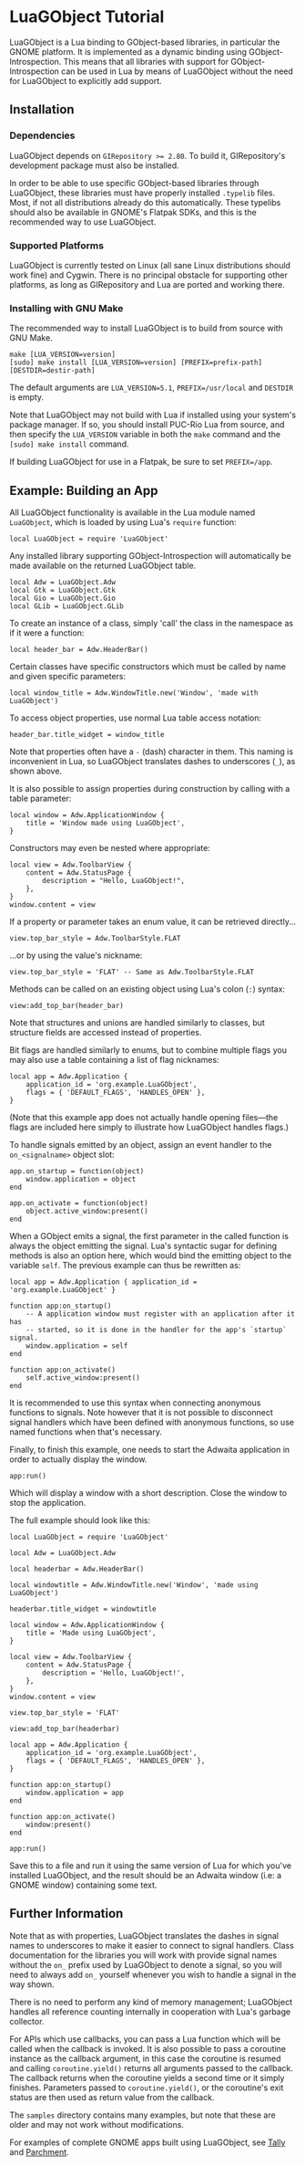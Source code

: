 # LuaGObject Tutorial

LuaGObject is a Lua binding to GObject-based libraries, in particular the GNOME
platform. It is implemented as a dynamic binding using GObject-Introspection.
This means that all libraries with support for GObject-Introspection can be used
in Lua by means of LuaGObject without the need for LuaGObject to explicitly add
support.

## Installation

### Dependencies

LuaGObject depends on `GIRepository >= 2.80`. To build it, GIRepository's
development package must also be installed.

In order to be able to use specific GObject-based libraries through
LuaGObject, these libraries must have properly installed `.typelib` files.
Most, if not all distributions already do this automatically. These typelibs
should also be available in GNOME's Flatpak SDKs, and this is the recommended
way to use LuaGObject.

### Supported Platforms

LuaGObject is currently tested on Linux (all sane Linux distributions should
work fine) and Cygwin. There is no principal obstacle for supporting other
platforms, as long as GIRepository and Lua are ported and working there.

### Installing with GNU Make

The recommended way to install LuaGObject is to build from source with GNU Make.

    make [LUA_VERSION=version]
    [sudo] make install [LUA_VERSION=version] [PREFIX=prefix-path] [DESTDIR=destir-path]

The default arguments are `LUA_VERSION=5.1`, `PREFIX=/usr/local` and `DESTDIR`
is empty.

Note that LuaGObject may not build with Lua if installed using your system's
package manager. If so, you should install PUC-Rio Lua from source, and then
specify the `LUA_VERSION` variable in both the `make` command and the
`[sudo] make install` command.

If building LuaGObject for use in a Flatpak, be sure to set `PREFIX=/app`.

## Example: Building an App

All LuaGObject functionality is available in the Lua module named `LuaGObject`,
which is loaded by using Lua's `require` function:

    local LuaGObject = require 'LuaGObject'

Any installed library supporting GObject-Introspection will automatically be
made available on the returned LuaGObject table.

    local Adw = LuaGObject.Adw
    local Gtk = LuaGObject.Gtk
    local Gio = LuaGObject.Gio
    local GLib = LuaGObject.GLib

To create an instance of a class, simply 'call' the class in the namespace as
if it were a function:

    local header_bar = Adw.HeaderBar()

Certain classes have specific constructors which must be called by name and
given specific parameters:

    local window_title = Adw.WindowTitle.new('Window', 'made with LuaGObject')

To access object properties, use normal Lua table access notation:

    header_bar.title_widget = window_title

Note that properties often have a `-` (dash) character in them. This naming
is inconvenient in Lua, so LuaGObject translates dashes to underscores (`_`),
as shown above.

It is also possible to assign properties during construction by calling with a
table parameter:

    local window = Adw.ApplicationWindow {
        title = 'Window made using LuaGObject',
    }

Constructors may even be nested where appropriate:

    local view = Adw.ToolbarView {
        content = Adw.StatusPage {
            description = "Hello, LuaGObject!",
        },
    }
    window.content = view

If a property or parameter takes an enum value, it can be retrieved directly...

    view.top_bar_style = Adw.ToolbarStyle.FLAT

...or by using the value's nickname:

    view.top_bar_style = 'FLAT' -- Same as Adw.ToolbarStyle.FLAT

Methods can be called on an existing object using Lua's colon (`:`) syntax:

    view:add_top_bar(header_bar)

Note that structures and unions are handled similarly to classes, but
structure fields are accessed instead of properties.

Bit flags are handled similarly to enums, but to combine multiple flags you may
also use a table containing a list of flag nicknames:

    local app = Adw.Application {
        application_id = 'org.example.LuaGObject',
        flags = { 'DEFAULT_FLAGS', 'HANDLES_OPEN' },
    }

(Note that this example app does not actually handle opening files—the flags are
included here simply to illustrate how LuaGObject handles flags.)

To handle signals emitted by an object, assign an event handler to the
`on_<signalname>` object slot:

    app.on_startup = function(object)
        window.application = object
    end

    app.on_activate = function(object)
        object.active_window:present()
    end

When a GObject emits a signal, the first parameter in the called function is
always the object emitting the signal. Lua's syntactic sugar for defining
methods is also an option here, which would bind the emitting object to the
variable `self`. The previous example can thus be rewritten as:

    local app = Adw.Application { application_id = 'org.example.LuaGObject' }

    function app:on_startup()
        -- A application window must register with an application after it has
        -- started, so it is done in the handler for the app's `startup` signal.
        window.application = self
    end

    function app:on_activate()
        self.active_window:present()
    end

It is recommended to use this syntax when connecting anonymous functions to
signals. Note however that it is not possible to disconnect signal handlers
which have been defined with anonymous functions, so use named functions when
that's necessary.

Finally, to finish this example, one needs to start the Adwaita application in
order to actually display the window.

    app:run()

Which will display a window with a short description. Close the window to stop
the application.

The full example should look like this:

```
local LuaGObject = require 'LuaGObject'

local Adw = LuaGObject.Adw

local headerbar = Adw.HeaderBar()

local windowtitle = Adw.WindowTitle.new('Window', 'made using LuaGObject')

headerbar.title_widget = windowtitle

local window = Adw.ApplicationWindow {
	title = 'Made using LuaGObject',
}

local view = Adw.ToolbarView {
	content = Adw.StatusPage {
		description = 'Hello, LuaGObject!',
	},
}
window.content = view

view.top_bar_style = 'FLAT'

view:add_top_bar(headerbar)

local app = Adw.Application {
	application_id = 'org.example.LuaGObject',
	flags = { 'DEFAULT_FLAGS', 'HANDLES_OPEN' },
}

function app:on_startup()
	window.application = app
end

function app:on_activate()
	window:present()
end

app:run()
```

Save this to a file and run it using the same version of Lua for which you've
installed LuaGObject, and the result should be an Adwaita window (i.e: a GNOME
window) containing some text.

## Further Information

Note that as with properties, LuaGObject translates the dashes in signal names
to underscores to make it easier to connect to signal handlers. Class
documentation for the libraries you will work with provide signal names without
the `on_` prefix used by LuaGObject to denote a signal, so you will need to
always add `on_` yourself whenever you wish to handle a signal in the way shown.

There is no need to perform any kind of memory management; LuaGObject handles
all reference counting internally in cooperation with Lua's garbage collector.

For APIs which use callbacks, you can pass a Lua function which will be called
when the callback is invoked. It is also possible to pass a coroutine instance
as the callback argument, in this case the coroutine is resumed and calling
`coroutine.yield()` returns all arguments passed to the callback. The callback
returns when the coroutine yields a second time or it simply finishes.
Parameters passed to `coroutine.yield()`, or the coroutine's exit status are
then used as return value from the callback.

The `samples` directory contains many examples, but note that these are older
and may not work without modifications.

For examples of complete GNOME apps built using LuaGObject, see
[Tally](https://github.com/vtrlx/tally) and
[Parchment](https://github.com/vtrlx/parchment).

